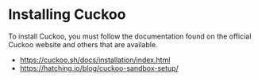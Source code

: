 # Installing Cuckoo

To install Cuckoo, you must follow the documentation found on the official Cuckoo website and others that are available.
- https://cuckoo.sh/docs/installation/index.html
- https://hatching.io/blog/cuckoo-sandbox-setup/
